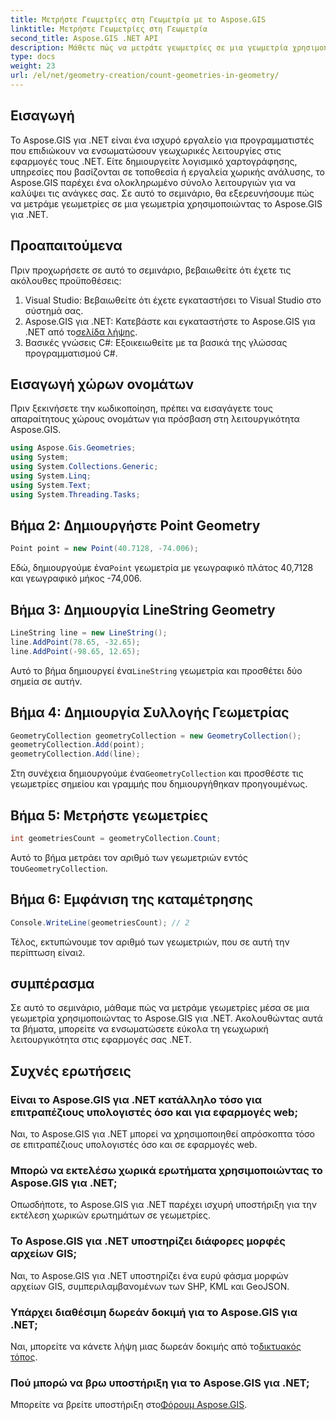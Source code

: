 ```yaml
---
title: Μετρήστε Γεωμετρίες στη Γεωμετρία με το Aspose.GIS
linktitle: Μετρήστε Γεωμετρίες στη Γεωμετρία
second_title: Aspose.GIS .NET API
description: Μάθετε πώς να μετράτε γεωμετρίες σε μια γεωμετρία χρησιμοποιώντας το Aspose.GIS για .NET. Βήμα προς βήμα μάθημα με παραδείγματα κώδικα για προγραμματιστές.
type: docs
weight: 23
url: /el/net/geometry-creation/count-geometries-in-geometry/
---
```

## Εισαγωγή
Το Aspose.GIS για .NET είναι ένα ισχυρό εργαλείο για προγραμματιστές που επιδιώκουν να ενσωματώσουν γεωχωρικές λειτουργίες στις εφαρμογές τους .NET. Είτε δημιουργείτε λογισμικό χαρτογράφησης, υπηρεσίες που βασίζονται σε τοποθεσία ή εργαλεία χωρικής ανάλυσης, το Aspose.GIS παρέχει ένα ολοκληρωμένο σύνολο λειτουργιών για να καλύψει τις ανάγκες σας. Σε αυτό το σεμινάριο, θα εξερευνήσουμε πώς να μετράμε γεωμετρίες σε μια γεωμετρία χρησιμοποιώντας το Aspose.GIS για .NET.
## Προαπαιτούμενα
Πριν προχωρήσετε σε αυτό το σεμινάριο, βεβαιωθείτε ότι έχετε τις ακόλουθες προϋποθέσεις:
1. Visual Studio: Βεβαιωθείτε ότι έχετε εγκαταστήσει το Visual Studio στο σύστημά σας.
2. Aspose.GIS για .NET: Κατεβάστε και εγκαταστήστε το Aspose.GIS για .NET από το[σελίδα λήψης](https://releases.aspose.com/gis/net/).
3. Βασικές γνώσεις C#: Εξοικειωθείτε με τα βασικά της γλώσσας προγραμματισμού C#.

## Εισαγωγή χώρων ονομάτων
Πριν ξεκινήσετε την κωδικοποίηση, πρέπει να εισαγάγετε τους απαραίτητους χώρους ονομάτων για πρόσβαση στη λειτουργικότητα Aspose.GIS.

```csharp
using Aspose.Gis.Geometries;
using System;
using System.Collections.Generic;
using System.Linq;
using System.Text;
using System.Threading.Tasks;
```

## Βήμα 2: Δημιουργήστε Point Geometry
```csharp
Point point = new Point(40.7128, -74.006);
```
 Εδώ, δημιουργούμε ένα`Point` γεωμετρία με γεωγραφικό πλάτος 40,7128 και γεωγραφικό μήκος -74,006.
## Βήμα 3: Δημιουργία LineString Geometry
```csharp
LineString line = new LineString();
line.AddPoint(78.65, -32.65);
line.AddPoint(-98.65, 12.65);
```
 Αυτό το βήμα δημιουργεί ένα`LineString` γεωμετρία και προσθέτει δύο σημεία σε αυτήν.
## Βήμα 4: Δημιουργία Συλλογής Γεωμετρίας
```csharp
GeometryCollection geometryCollection = new GeometryCollection();
geometryCollection.Add(point);
geometryCollection.Add(line);
```
 Στη συνέχεια δημιουργούμε ένα`GeometryCollection` και προσθέστε τις γεωμετρίες σημείου και γραμμής που δημιουργήθηκαν προηγουμένως.
## Βήμα 5: Μετρήστε γεωμετρίες
```csharp
int geometriesCount = geometryCollection.Count;
```
 Αυτό το βήμα μετράει τον αριθμό των γεωμετριών εντός του`GeometryCollection`.
## Βήμα 6: Εμφάνιση της καταμέτρησης
```csharp
Console.WriteLine(geometriesCount); // 2
```
 Τέλος, εκτυπώνουμε τον αριθμό των γεωμετριών, που σε αυτή την περίπτωση είναι`2`.

## συμπέρασμα
Σε αυτό το σεμινάριο, μάθαμε πώς να μετράμε γεωμετρίες μέσα σε μια γεωμετρία χρησιμοποιώντας το Aspose.GIS για .NET. Ακολουθώντας αυτά τα βήματα, μπορείτε να ενσωματώσετε εύκολα τη γεωχωρική λειτουργικότητα στις εφαρμογές σας .NET.
## Συχνές ερωτήσεις
### Είναι το Aspose.GIS για .NET κατάλληλο τόσο για επιτραπέζιους υπολογιστές όσο και για εφαρμογές web;
Ναι, το Aspose.GIS για .NET μπορεί να χρησιμοποιηθεί απρόσκοπτα τόσο σε επιτραπέζιους υπολογιστές όσο και σε εφαρμογές web.
### Μπορώ να εκτελέσω χωρικά ερωτήματα χρησιμοποιώντας το Aspose.GIS για .NET;
Οπωσδήποτε, το Aspose.GIS για .NET παρέχει ισχυρή υποστήριξη για την εκτέλεση χωρικών ερωτημάτων σε γεωμετρίες.
### Το Aspose.GIS για .NET υποστηρίζει διάφορες μορφές αρχείων GIS;
Ναι, το Aspose.GIS για .NET υποστηρίζει ένα ευρύ φάσμα μορφών αρχείων GIS, συμπεριλαμβανομένων των SHP, KML και GeoJSON.
### Υπάρχει διαθέσιμη δωρεάν δοκιμή για το Aspose.GIS για .NET;
 Ναι, μπορείτε να κάνετε λήψη μιας δωρεάν δοκιμής από το[δικτυακός τόπος](https://releases.aspose.com/).
### Πού μπορώ να βρω υποστήριξη για το Aspose.GIS για .NET;
 Μπορείτε να βρείτε υποστήριξη στο[Φόρουμ Aspose.GIS](https://forum.aspose.com/c/gis/33).